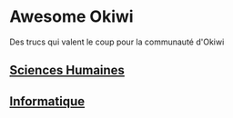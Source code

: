 # Awesome Okiwi
Des trucs qui valent le coup pour la communauté d'Okiwi

## [Sciences Humaines](Humain.md)

## [Informatique](Informatique.md)
